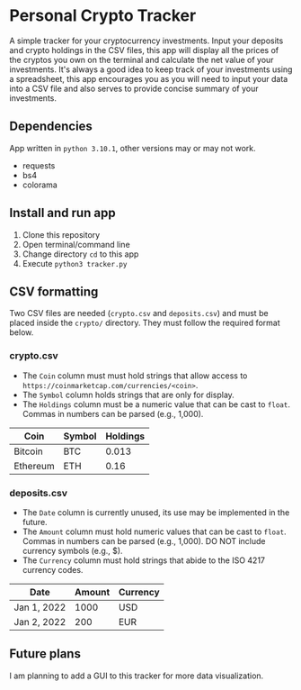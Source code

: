 # Personal Crypto Tracker
A simple tracker for your cryptocurrency investments. Input your deposits and crypto holdings in the CSV files, this app will display all the prices of the cryptos you own on the terminal and calculate the net value of your investments. It's always a good idea to keep track of your investments using a spreadsheet, this app encourages you as you will need to input your data into a CSV file and also serves to provide concise summary of your investments.

## Dependencies
App written in `python 3.10.1`, other versions may or may not work.
- requests
- bs4
- colorama

## Install and run app
1. Clone this repository
2. Open terminal/command line
3. Change directory `cd` to this app
4. Execute `python3 tracker.py`

## CSV formatting
Two CSV files are needed (`crypto.csv` and `deposits.csv`) and must be placed inside the `crypto/` directory. They must follow the required format below.

### crypto.csv
- The `Coin` column must must hold strings that allow access to `https://coinmarketcap.com/currencies/<coin>`.
- The `Symbol` column holds strings that are only for display.
- The `Holdings` column must be a numeric value that can be cast to `float`. Commas in numbers can be parsed (e.g., 1,000).

| Coin | Symbol | Holdings |
| -- | -- | -- |
| Bitcoin | BTC | 0.013 |
| Ethereum | ETH | 0.16 |

### deposits.csv
- The `Date` column is currently unused, its use may be implemented in the future.
- The `Amount` column must hold numeric values that can be cast to `float`. Commas in numbers can be parsed (e.g., 1,000). DO NOT include currency symbols (e.g., $).
- The `Currency` column must hold strings that abide to the ISO 4217 currency codes.

| Date | Amount | Currency |
| -- | -- | -- |
| Jan 1, 2022 | 1000 | USD |
| Jan 2, 2022 | 200 | EUR |

## Future plans
I am planning to add a GUI to this tracker for more data visualization.
